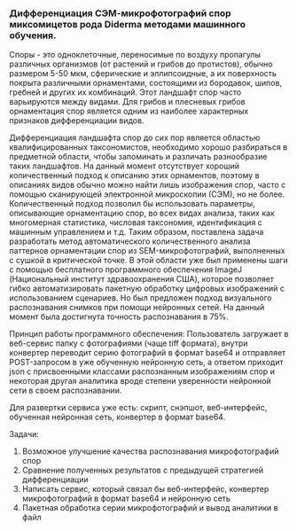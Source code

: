 ### Дифференциация СЭМ-микрофотографий спор миксомицетов рода Diderma методами машинного обучения.


Споры - это одноклеточные, переносимые по воздуху пропагулы различных организмов (от растений и грибов до протистов), обычно размером 5-50 мкм, сферические и эллипсоидные, а их поверхность покрыта различными орнаментами, состоящими из бородавок, шипов, гребней и других их комбинаций.
Этот ландшафт спор часто варьируются между видами. Для грибов и плесневых грибов орнаментация спор является одним из наиболее характерных признаков дифференциации видов.

Дифференциация ландшафта спор до сих пор является областью квалифицированных таксономистов, необходимо хорошо разбираться в предметной области, чтобы запоминать и различать разнообразие таких ландшафтов. На данный момент отсутствует хороший количественный подход к описанию этих орнаментов, поэтому в описаниях видов обычно можно найти лишь изображения спор, часто с помощью сканирующей электронной микроскопии (СЭМ), но не более. Количественный подход позволил бы использовать параметры, описывающие орнаментацию спор, во всех видах анализа, таких как многомерная статистика, числовая таксономия, идентификация с машинным управлением и т.д. Таким образом, поставлена задача разработать метод автоматического количественного анализа паттернов орнаментации спор из SEM-микрофотографий, выполненных с сушкой в критической точке.
В этой области уже был применены шаги с помощью бесплатного программного обеспечения ImageJ (Национальный институт здравоохранения США), которое позволяет гибко автоматизировать пакетную обработку цифровых изображений с использованием сценариев. Но был предложен подход визуального распознавания снимков при помощи нейронных сетей. На данный момент была достигнута точность распознавания в 75%.

Принцип работы программного обеспечения:
Пользователь загружает в веб-сервис папку с фотографиями (чаще tiff формата), внутри конвертер переводит серию фотографий в формат base64 и отправляет POST-запросом в уже обученную нейронную сеть, а ответом приходит json с присвоенными классами распознанным изображениям спор и некоторая другая аналитика вроде степени уверенности нейронной сети в своем распознавании.

Для развертки сервиса уже есть:
скрипт,
снэпшот,
веб-интерфейс,
обученная нейронная сеть,
конвертер в формат base64.

Задачи:
1) Возможное улучшение качества распознавания микрофотографий спор
2) Сравнение полученных результатов с предыдущей стратегией дифференциации
3) Написать сервис, который связал бы веб-интерфейс, конвертер микрофотографий в формат base64 и нейронную сеть
4) Пакетная обработка серии микрофотографий и вывод аналитики в файл
